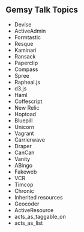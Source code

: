 ## Gemsy Talk Topics

* Devise
* ActiveAdmin
* Formtastic
* Resque
* Kaminari
* Ransack
* Paperclip
* Compass
* Spree
* Rapheal.js
* d3.js
* Haml
* Coffescript
* New Relic
* Hoptoad
* Bluepill
* Unicorn
* Vagrant
* Carrierwave
* Draper
* CanCan
* Vanity
* ABingo
* Fakeweb
* VCR
* Timcop
* Chronic
* Inherited resources
* Geocoder
* ActiveResource
* acts_as_taggable_on
* acts_as_list